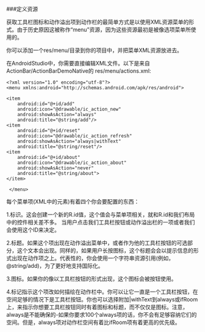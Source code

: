 ###定义资源

获取工具栏图标和动作溢出项到动作栏的最简单方式是以使用XML资源菜单的形式。由于历史原因这被称作“menu”资源，因为这些资源最初是被像选项菜单所使用的。

你可以添加一个res/menu/目录到你的项目中，并把菜单XML资源放进去。

在AndroidStudio中，你需要直接编辑XML文件。以下是来自ActionBar/ActionBarDemoNative的
res/menu/actions.xml:

	<?xml version="1.0" encoding="utf-8"?>
    <menu xmlns:android="http://schemas.android.com/apk/res/android">

	<item
		android:id="@+id/add"
		android:icon="@drawable/ic_action_new"
		android:showAsAction="always"
		android:title="@string/add"/>
	<item
		android:id="@+id/reset"
		android:icon="@drawable/ic_action_refresh"
		android:showAsAction="always|withText"
		android:title="@string/reset"/>
	<item
		android:id="@+id/about"
		android:icon="@drawable/ic_action_about"
		android:showAsAction="never"
		android:title="@string/about">
	</item>

     </menu>

每个菜单项(XML中的<item>元素)有着四个你会要配置的东西：

1.标识。这会创建一个新的R.id值，这个值会与菜单项相关，就和R.id和我们布局中的控件相关差不多。
当用户点击我们工具栏按钮或动作溢出栏的一项或者我们会使用这个ID来决定。

2.标题。如果这个项出现在动作溢出菜单中，或者作为他的工具栏按钮的可选部分，这个文本会出现。同样的，如果用户长按图标，这个标题会会以提示信息的形式出现在动作项之上。代表性的，你会使用一个字符串资源引用(例如，@string/add)，为了更好地支持国际化。

3.图标。如果你的像以工具栏按钮的形式出现，这个图标会被按钮使用。

4.标记指示这个项改如何描绘在动作栏中。你可以让它一直是一个工具栏按钮，在空间足够的情况下是工具栏按钮。你也可以选择附加|withText到always或ifRoom上，来指示你想要工具栏按钮同时有着图标和标题，而不仅仅是图标。注意，always是不能确保的-如果你要求100个always项的话，你不会有足够容纳它们的空间。但是，always项对动作栏空间有着比ifRoom项有着更高的优先级。







